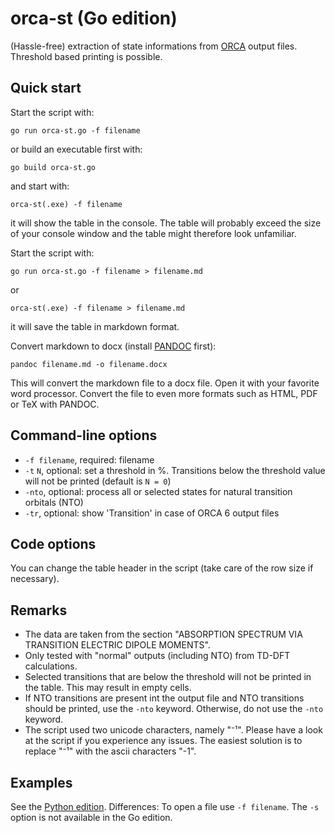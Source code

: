 # orca-st (Go edition)
(Hassle-free) extraction of state informations from [ORCA](https://orcaforum.kofo.mpg.de) 
output files. Threshold based printing is possible.
 
## Quick start
 Start the script with:
```console
go run orca-st.go -f filename
```
or build an executable first with:
```console
go build orca-st.go
```
and start with:
```console
orca-st(.exe) -f filename
```
it will show the table in the console. The table will probably exceed the size of
your console window and the table might therefore look unfamiliar.

Start the script with:
```console
go run orca-st.go -f filename > filename.md
```
or
```console
orca-st(.exe) -f filename > filename.md
```
it will save the table in markdown format.

Convert markdown to docx (install [PANDOC](https://pandoc.org) first):
```console
pandoc filename.md -o filename.docx
```
This will convert the markdown file to a docx file. Open it with your favorite
word processor. Convert the file to even more formats such as HTML, PDF or TeX with PANDOC.

## Command-line options
- `-f filename`, required: filename
- `-t` `N`, optional: set a threshold in %. Transitions below the threshold value will not be printed (default is `N = 0`)
- `-nto`, optional: process all or selected states for natural transition orbitals (NTO)
- `-tr`, optional: show 'Transition' in case of ORCA 6 output files

## Code options
You can change the table header in the script (take care of the row size if necessary). 

## Remarks
- The data are taken from the section "ABSORPTION SPECTRUM VIA TRANSITION ELECTRIC DIPOLE MOMENTS".
- Only tested with "normal" outputs (including NTO) from TD-DFT calculations.
- Selected transitions that are below the threshold will not be printed in the table. This may result in empty cells.
- If NTO transitions are present int the output file and NTO transitions should be printed, use the `-nto` keyword. 
Otherwise, do not use the `-nto` keyword.
- The script used two unicode characters, namely "⁻¹". Please have a look at the script if you experience any issues. The easiest
solution is to replace "⁻¹" with the ascii characters "-1".

## Examples
See the [Python edition](https://github.com/radi0sus/orca_st).
Differences:
To open a file use `-f filename`.
The `-s` option is not available in the Go edition.
